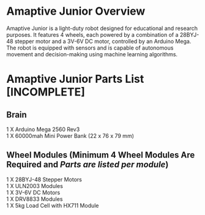 # Amaptive Junior Overview
Amaptive Junior is a light-duty robot designed for educational and research purposes. It features 4 wheels, each powered by a combination of a 28BYJ-48 stepper motor and a 3V-6V DC motor, controlled by an Arduino Mega. The robot is equipped with sensors and is capable of autonomous movement and decision-making using machine learning algorithms.

# Amaptive Junior Parts List [INCOMPLETE]

## Brain

 1  X  Arduino Mega 2560 Rev3
 <br />
 1 X 60000mah Mini Power Bank (22 x 76 x 79 mm)
 <br />

## Wheel Modules (Minimum 4 Wheel Modules Are Required and *Parts are listed per module*)

 1  X  28BYJ-48 Stepper Motors
 <br />
 1  X  ULN2003 Modules
 <br />
 1  X  3V-6V DC Motors
 <br />
 1  X  DRV8833 Modules
 <br />
 1  X  5kg Load Cell with HX711 Module
 <br />
 
